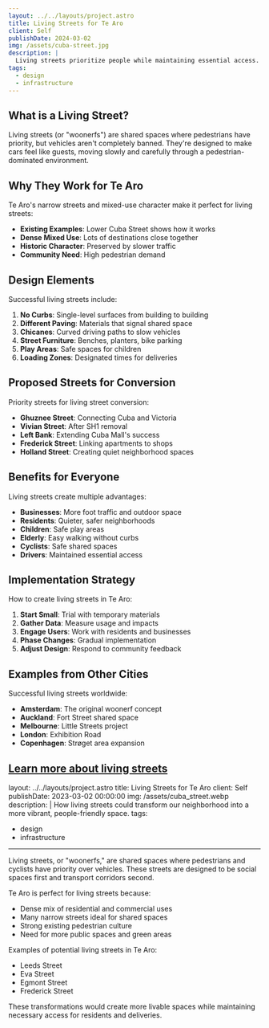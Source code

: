 ```yaml
---
layout: ../../layouts/project.astro
title: Living Streets for Te Aro
client: Self
publishDate: 2024-03-02
img: /assets/cuba-street.jpg
description: |
  Living streets prioritize people while maintaining essential access. Here's how they could transform Te Aro.
tags:
  - design
  - infrastructure
---
```


## What is a Living Street?

Living streets (or "woonerfs") are shared spaces where pedestrians have priority, but vehicles aren't completely banned. They're designed to make cars feel like guests, moving slowly and carefully through a pedestrian-dominated environment.

## Why They Work for Te Aro

Te Aro's narrow streets and mixed-use character make it perfect for living streets:

- **Existing Examples**: Lower Cuba Street shows how it works
- **Dense Mixed Use**: Lots of destinations close together
- **Historic Character**: Preserved by slower traffic
- **Community Need**: High pedestrian demand

## Design Elements

Successful living streets include:

1. **No Curbs**: Single-level surfaces from building to building
2. **Different Paving**: Materials that signal shared space
3. **Chicanes**: Curved driving paths to slow vehicles
4. **Street Furniture**: Benches, planters, bike parking
5. **Play Areas**: Safe spaces for children
6. **Loading Zones**: Designated times for deliveries

## Proposed Streets for Conversion

Priority streets for living street conversion:

- **Ghuznee Street**: Connecting Cuba and Victoria
- **Vivian Street**: After SH1 removal
- **Left Bank**: Extending Cuba Mall's success
- **Frederick Street**: Linking apartments to shops
- **Holland Street**: Creating quiet neighborhood spaces

## Benefits for Everyone

Living streets create multiple advantages:

- **Businesses**: More foot traffic and outdoor space
- **Residents**: Quieter, safer neighborhoods
- **Children**: Safe play areas
- **Elderly**: Easy walking without curbs
- **Cyclists**: Safe shared spaces
- **Drivers**: Maintained essential access

## Implementation Strategy

How to create living streets in Te Aro:

1. **Start Small**: Trial with temporary materials
2. **Gather Data**: Measure usage and impacts
3. **Engage Users**: Work with residents and businesses
4. **Phase Changes**: Gradual implementation
5. **Adjust Design**: Respond to community feedback

## Examples from Other Cities

Successful living streets worldwide:

- **Amsterdam**: The original woonerf concept
- **Auckland**: Fort Street shared space
- **Melbourne**: Little Streets project
- **London**: Exhibition Road
- **Copenhagen**: Strøget area expansion

[Learn more about living streets](https://nacto.org/publication/urban-street-design-guide/streets/residential-shared-street/)
---
layout: ../../layouts/project.astro
title: Living Streets for Te Aro
client: Self
publishDate: 2023-03-02 00:00:00
img: /assets/cuba_street.webp
description: |
  How living streets could transform our neighborhood into a more vibrant, people-friendly space.
tags:
  - design
  - infrastructure
---

Living streets, or "woonerfs," are shared spaces where pedestrians and cyclists have priority over vehicles. These streets are designed to be social spaces first and transport corridors second.

Te Aro is perfect for living streets because:
- Dense mix of residential and commercial uses
- Many narrow streets ideal for shared spaces
- Strong existing pedestrian culture
- Need for more public spaces and green areas

Examples of potential living streets in Te Aro:
- Leeds Street
- Eva Street
- Egmont Street
- Frederick Street

These transformations would create more livable spaces while maintaining necessary access for residents and deliveries.

